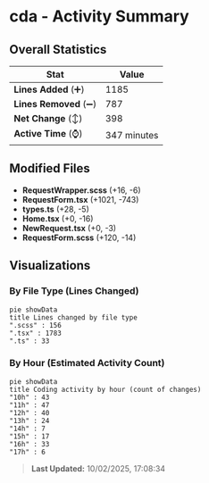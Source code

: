 # cda - Activity Summary 

## Overall Statistics

| Stat                   | Value                                                             |
| ---------------------- | ----------------------------------------------------------------- |
| **Lines Added** (➕)   | 1185                                          |
| **Lines Removed** (➖) | 787                                        |
| **Net Change** (↕)    | 398                |
| **Active Time** (⌚)   | 347 minutes |


## Modified Files
- **RequestWrapper.scss** (+16, -6)
- **RequestForm.tsx** (+1021, -743)
- **types.ts** (+28, -5)
- **Home.tsx** (+0, -16)
- **NewRequest.tsx** (+0, -3)
- **RequestForm.scss** (+120, -14)

## Visualizations

### By File Type (Lines Changed)

```mermaid
pie showData
title Lines changed by file type
".scss" : 156
".tsx" : 1783
".ts" : 33
```

### By Hour (Estimated Activity Count)

```mermaid
pie showData
title Coding activity by hour (count of changes)
"10h" : 43
"11h" : 47
"12h" : 40
"13h" : 24
"14h" : 7
"15h" : 17
"16h" : 33
"17h" : 6
```


> **Last Updated:** 10/02/2025, 17:08:34